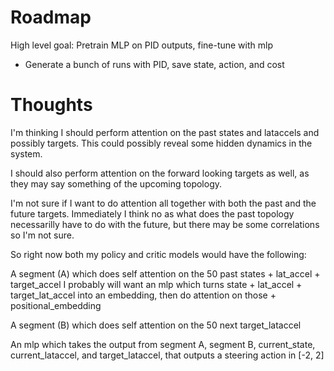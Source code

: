# Roadmap
High level goal: Pretrain MLP on PID outputs, fine-tune with mlp

- Generate a bunch of runs with PID, save state, action, and cost

# Thoughts
I'm thinking I should perform attention on the past states and lataccels and possibly targets.
This could possibly reveal some hidden dynamics in the system.

I should also perform attention on the forward looking targets as well, as they may say something of the upcoming topology.

I'm not sure if I want to do attention all together with both the past and the future targets. Immediately I think no as what does the past topology necessarilly have to do with the future, but there may be some correlations so I'm not sure.

So right now both my policy and critic models would have the following:

A segment (A) which does self attention on the 50 past states + lat_accel + target_accel
    I probably will want an mlp which turns state + lat_accel + target_lat_accel into an embedding, then do attention on those + positional_embedding

A segment (B) which does self attention on the 50 next target_lataccel

An mlp which takes the output from segment A, segment B, current_state, current_lataccel, and target_lataccel, that outputs a steering action in [-2, 2]